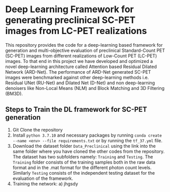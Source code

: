 # Deep Learning Framework for generating preclinical SC-PET images from LC-PET realizations
This repository provides the code for a deep-learning based framework for generation and multi-objective evaluation of preclinical Standard-Count PET (SC-PET) images from different realizations of Low-Count PET (LC-PET) images. To that end in this project we have developed and optimized a novel deep-learning architecture called Attention based Residual Dilated Network (ARD-Net). The performance of ARD-Net generated SC-PET images were benchmarked against other deep-learning methods i.e. Residual UNet (RU-Net) and Dilated Net (D-Net) and non deep-learning denoisers like Non-Local Means (NLM) and Block Matching and 3D Filtering (BM3D).

## Steps to Train the DL framework for SC-PET generation
1. Git Clone the repository
2. Install `python 3.7.10` and necessary packages by running `conda create --name <env> --file requirements.txt` or by running the `tf_37.yml` file. 
3. Download the dataset folder `Data_Preclinical` using the link into the same folder where you have cloned the other codes from the repository. The dataset has two subfolders namely: `Training` and `Testing`. The `Training` folder consists of the training samples both in the raw data format and in the .mat format for the different photon count levels. Similarly `Testing` consists of the independent testing dataset for the evaluation of the framework.
4. Training the network:
  a) jhgsdy
  


